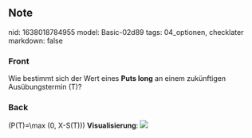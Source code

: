 ## Note
nid: 1638018784955
model: Basic-02d89
tags: 04_optionen, checklater
markdown: false

### Front
Wie bestimmt sich der Wert eines <b>Puts long</b> an einem
zukünftigen Ausübungstermin \(T\)?

### Back
\(P(T)=\max (0, X-S(T))\)
<b>Visualisierung</b>:
<img src="cfa-frm-options-payoffs-2.png">
